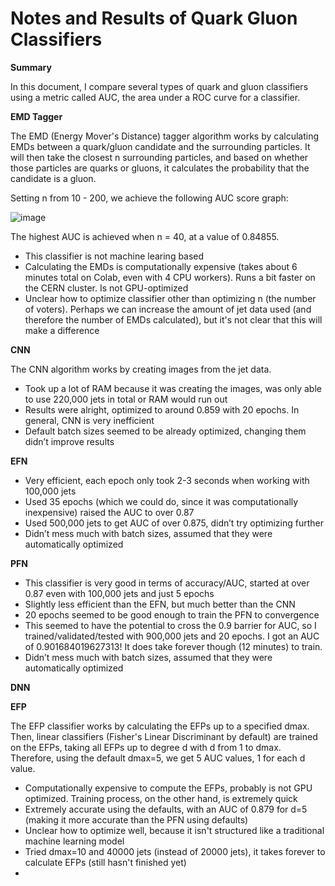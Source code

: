 # Notes and Results of Quark Gluon Classifiers

**Summary** 

In this document, I compare several types of quark and gluon classifiers using a metric called AUC, the area under a ROC curve for a classifier.

**EMD Tagger**

The EMD (Energy Mover's Distance) tagger algorithm works by calculating EMDs between a quark/gluon candidate and the surrounding particles. It will then take the closest n surrounding particles, and based on whether those particles are quarks or gluons, it calculates the probability that the candidate is a gluon.

Setting n from 10 - 200, we achieve the following AUC score graph:

![image](https://user-images.githubusercontent.com/55861445/68832614-6eef2100-067f-11ea-8656-97ee88efc035.png)

The highest AUC is achieved when n = 40, at a value of 0.84855.

- This classifier is not machine learing based
- Calculating the EMDs is computationally expensive (takes about 6 minutes total on Colab, even with 4 CPU workers). Runs a bit faster on the CERN cluster. Is not GPU-optimized
- Unclear how to optimize classifier other than optimizing n (the number of voters). Perhaps we can increase the amount of jet data used (and therefore the number of EMDs calculated), but it's not clear that this will make a difference

**CNN**

The CNN algorithm works by creating images from the jet data.

- Took up a lot of RAM because it was creating the images, was only able to use 220,000 jets in total or RAM would run out
- Results were alright, optimized to around 0.859 with 20 epochs. In general, CNN is very inefficient
- Default batch sizes seemed to be already optimized, changing them didn’t improve results

**EFN**

- Very efficient, each epoch only took 2-3 seconds when working with 100,000 jets
- Used 35 epochs (which we could do, since it was computationally inexpensive) raised the AUC to over 0.87
- Used 500,000 jets to get AUC of over 0.875, didn’t try optimizing further
- Didn’t mess much with batch sizes, assumed that they were automatically optimized

**PFN**

- This classifier is very good in terms of accuracy/AUC, started at over 0.87 even with 100,000 jets and just 5 epochs
- Slightly less efficient than the EFN, but much better than the CNN
- 20 epochs seemed to be good enough to train the PFN to convergence
- This seemed to have the potential to cross the 0.9 barrier for AUC, so I trained/validated/tested with 900,000 jets and 20 epochs. I got an AUC of 0.901684019627313! It does take forever though (12 minutes) to train.
- Didn’t mess much with batch sizes, assumed that they were automatically optimized

**DNN**

**EFP**

The EFP classifier works by calculating the EFPs up to a specified dmax. Then, linear classifiers (Fisher's Linear Discriminant by default) are trained on the EFPs, taking all EFPs up to degree d with d from 1 to dmax. Therefore, using the default dmax=5, we get 5 AUC values, 1 for each d value.

- Computationally expensive to compute the EFPs, probably is not GPU optimized. Training process, on the other hand, is extremely quick
- Extremely accurate using the defaults, with an AUC of 0.879 for d=5 (making it more accurate than the PFN using defaults)
- Unclear how to optimize well, because it isn't structured like a traditional machine learning model
- Tried dmax=10 and 40000 jets (instead of 20000 jets), it takes forever to calculate EFPs (still hasn't finished yet)
- 
